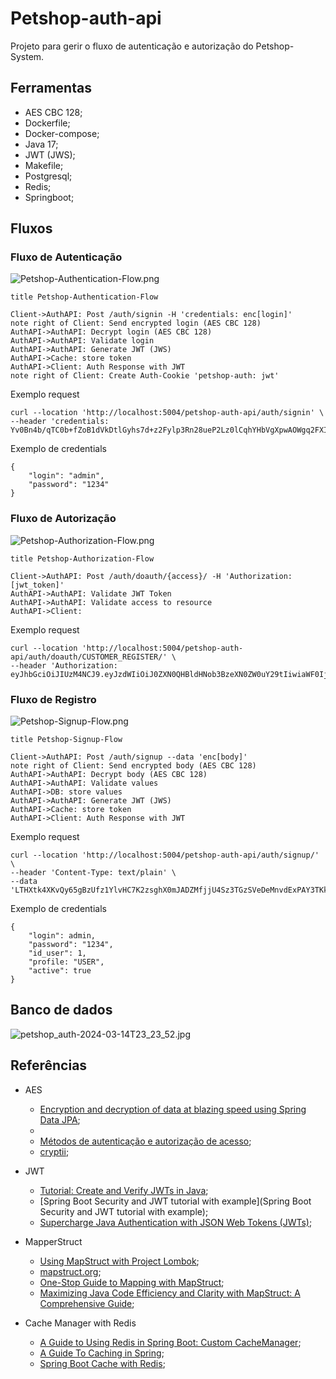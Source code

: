 # Petshop-auth-api

Projeto para gerir o fluxo de autenticação e autorização do Petshop-System.

## Ferramentas

* AES CBC 128;
* Dockerfile;
* Docker-compose;
* Java 17;
* JWT (JWS);
* Makefile;
* Postgresql;
* Redis;
* Springboot;

## Fluxos

### Fluxo de Autenticação 

![Petshop-Authentication-Flow.png](./content%2FPetshop-Authentication-Flow.png)

```
title Petshop-Authentication-Flow

Client->AuthAPI: Post /auth/signin -H 'credentials: enc[login]'
note right of Client: Send encrypted login (AES CBC 128)
AuthAPI->AuthAPI: Decrypt login (AES CBC 128)
AuthAPI->AuthAPI: Validate login
AuthAPI->AuthAPI: Generate JWT (JWS)
AuthAPI->Cache: store token
AuthAPI->Client: Auth Response with JWT
note right of Client: Create Auth-Cookie 'petshop-auth: jwt'
```

Exemplo request

```
curl --location 'http://localhost:5004/petshop-auth-api/auth/signin' \
--header 'credentials: Yv0Bn4b/qTC0b+fZoB1dVkDtlGyhs7d+z2Fylp3Rn28ueP2Lz0lCqhYHbVgXpwAOWgq2FXIdU9vq5jgExv/9lBh1B05Q5snL12tDOO/R/Dg='
```

Exemplo de credentials

```
{
    "login": "admin",
    "password": "1234"
}
```

### Fluxo de Autorização

![Petshop-Authorization-Flow.png](./content%2FPetshop-Authorization-Flow.png)

``` 
title Petshop-Authorization-Flow

Client->AuthAPI: Post /auth/doauth/{access}/ -H 'Authorization: [jwt_token]'
AuthAPI->AuthAPI: Validate JWT Token
AuthAPI->AuthAPI: Validate access to resource
AuthAPI->Client: 
```

Exemplo request

```
curl --location 'http://localhost:5004/petshop-auth-api/auth/doauth/CUSTOMER_REGISTER/' \
--header 'Authorization: eyJhbGciOiJIUzM4NCJ9.eyJzdWIiOiJ0ZXN0QHBldHNob3BzeXN0ZW0uY29tIiwiaWF0IjoxNzEwMzgwMTUyLCJleHAiOjE3MTAzODE5NTJ9.nQ2t5HOEE3ys0kpAwFb6q7OMkcK5BG4Y0yEcQhExjGXGHUQ6_TJrSzyIsqRyxxEz'
```

### Fluxo de Registro 

![Petshop-Signup-Flow.png](./content%2FPetshop-Signup-Flow.png)

```
title Petshop-Signup-Flow

Client->AuthAPI: Post /auth/signup --data 'enc[body]'
note right of Client: Send encrypted body (AES CBC 128)
AuthAPI->AuthAPI: Decrypt body (AES CBC 128)
AuthAPI->AuthAPI: Validate values
AuthAPI->DB: store values
AuthAPI->AuthAPI: Generate JWT (JWS)
AuthAPI->Cache: store token
AuthAPI->Client: Auth Response with JWT
```

Exemplo request

```
curl --location 'http://localhost:5004/petshop-auth-api/auth/signup/' \
--header 'Content-Type: text/plain' \
--data 'LTHXtk4XKvQy65gBzUfz1YlvHC7K2zsghX0mJADZMfjjU4Sz3TGzSVeDeMnvdExPAY3TKksPUwQGCk/AukP7UZ2ZJbdeLM+KBEmLmtv+pHYdYHbH5opjE+a0G1WCmM6m4/KkcVnQQOgEgmM8rkpP4kGAqUl2BLyJsw8i9DCpGa0/aC9n/5OUMmVzQDc4Sb4L'
```

Exemplo de credentials

```
{
    "login": admin,
    "password": "1234",
    "id_user": 1,
    "profile: "USER",
    "active": true
}
```

## Banco de dados

![petshop_auth-2024-03-14T23_23_52.jpg](./content%2Fpetshop_auth-2024-03-14T23_23_52.jpg)

## Referências

* AES
    * [Encryption and decryption of data at blazing speed using Spring Data JPA](https://medium.com/@deependra.chourasia/encryption-and-decryption-of-data-at-blazing-speed-using-spring-data-jpa-a4c36b84588e);
    * 
    * [Métodos de autenticação e autorização de acesso](https://medium.com/@pedrodev/m%C3%A9todos-de-autentica%C3%A7%C3%A3o-e-autoriza%C3%A7%C3%A3o-de-acesso-f8bd6c58ead0);
    * [cryptii](https://cryptii.com/pipes/hmac);
  
* JWT
    * [Tutorial: Create and Verify JWTs in Java](https://developer.okta.com/blog/2018/10/31/jwts-with-java);
    * [Spring Boot Security and JWT tutorial with example](Spring Boot Security and JWT tutorial with example);
    * [Supercharge Java Authentication with JSON Web Tokens (JWTs)](https://www.baeldung.com/java-json-web-tokens-jjwt);
  
* MapperStruct
    * [Using MapStruct with Project Lombok](https://springframework.guru/using-mapstruct-with-project-lombok/);
    * [mapstruct.org](https://mapstruct.org);
    * [One-Stop Guide to Mapping with MapStruct](https://reflectoring.io/java-mapping-with-mapstruct/);
    * [Maximizing Java Code Efficiency and Clarity with MapStruct: A Comprehensive Guide](https://onloadcode.com/maximizing-java-code-efficiency-and-clarity-with-mapstruct-a-comprehensive-guide/);

* Cache Manager with Redis
  * [A Guide to Using Redis in Spring Boot: Custom CacheManager](https://dev.to/jackynote/a-guide-to-using-redis-in-spring-boot-custom-cachemanager-4e5k); 
  * [A Guide To Caching in Spring](https://www.baeldung.com/spring-cache-tutorial);
  * [Spring Boot Cache with Redis](https://www.baeldung.com/spring-boot-redis-cache);



